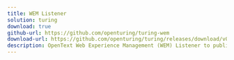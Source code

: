 ```yaml
---
title: WEM Listener
solution: turing
download: true
github-url: https://github.com/openturing/turing-wem
download-url: https://github.com/openturing/turing/releases/download/v0.3.4/turing-wem.zip
description: OpenText Web Experience Management (WEM) Listener to publish content to Turing ES.
---
```

